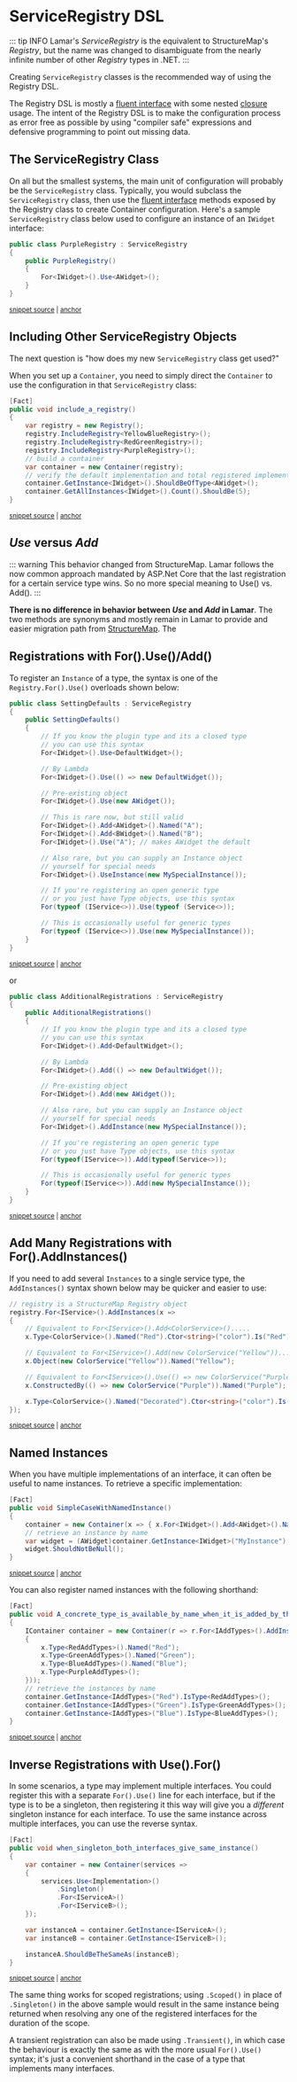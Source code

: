 # ServiceRegistry DSL

::: tip INFO
Lamar's *ServiceRegistry* is the equivalent to StructureMap's *Registry*, but the name was changed
to disambiguate from the nearly infinite number of other *Registry* types in .NET.
:::

Creating `ServiceRegistry` classes is the recommended way of using the Registry DSL.

The Registry DSL is mostly a [fluent interface][1] with some nested [closure][2] usage. The intent of the Registry DSL is to make the configuration process as error free as possible by using "compiler safe" expressions and defensive programming to point out missing data.

## The ServiceRegistry Class

On all but the smallest systems, the main unit of configuration will probably be the `ServiceRegistry` class.  Typically, you would subclass the `ServiceRegistry` class, then use the [fluent interface](https://en.wikipedia.org/wiki/Fluent_interface) methods exposed by the Registry class to create Container configuration. Here's a sample `ServiceRegistry` class below used to configure an instance of an `IWidget` interface:

<!-- snippet: sample_simple-registry -->
<a id='snippet-sample_simple-registry'></a>
```cs
public class PurpleRegistry : ServiceRegistry
{
    public PurpleRegistry()
    {
        For<IWidget>().Use<AWidget>();
    }
}
```
<sup><a href='https://github.com/JasperFx/lamar/blob/master/src/StructureMap.Testing/Configuration/DSL/RegistryTester.cs#L35-L44' title='Snippet source file'>snippet source</a> | <a href='#snippet-sample_simple-registry' title='Start of snippet'>anchor</a></sup>
<!-- endSnippet -->

## Including Other ServiceRegistry Objects

The next question is "how does my new `ServiceRegistry` class get used?"

When you set up a `Container`, you need to simply direct the `Container` to use the configuration in that `ServiceRegistry` class:

<!-- snippet: sample_including-registries -->
<a id='snippet-sample_including-registries'></a>
```cs
[Fact]
public void include_a_registry()
{
    var registry = new Registry();
    registry.IncludeRegistry<YellowBlueRegistry>();
    registry.IncludeRegistry<RedGreenRegistry>();
    registry.IncludeRegistry<PurpleRegistry>();
    // build a container
    var container = new Container(registry);
    // verify the default implementation and total registered implementations
    container.GetInstance<IWidget>().ShouldBeOfType<AWidget>();
    container.GetAllInstances<IWidget>().Count().ShouldBe(5);
}
```
<sup><a href='https://github.com/JasperFx/lamar/blob/master/src/StructureMap.Testing/Configuration/DSL/RegistryTester.cs#L101-L116' title='Snippet source file'>snippet source</a> | <a href='#snippet-sample_including-registries' title='Start of snippet'>anchor</a></sup>
<!-- endSnippet -->

## _Use_ versus _Add_

::: warning
This behavior changed from StructureMap. Lamar follows the now common approach mandated by ASP.Net Core that the last registration
for a certain service type wins. So no more special meaning to Use() vs. Add().
:::

**There is no difference in behavior between *Use* and *Add* in Lamar**. The two methods are synonyms and
mostly remain in Lamar to provide and easier migration path from [StructureMap](https://structuremap.github.io). The

## Registrations with For().Use()/Add()

To register an `Instance` of a type, the syntax is one of the `Registry.For().Use()` overloads shown below:

<!-- snippet: sample_SettingDefaults -->
<a id='snippet-sample_settingdefaults'></a>
```cs
public class SettingDefaults : ServiceRegistry
{
    public SettingDefaults()
    {
        // If you know the plugin type and its a closed type
        // you can use this syntax
        For<IWidget>().Use<DefaultWidget>();

        // By Lambda
        For<IWidget>().Use(() => new DefaultWidget());

        // Pre-existing object
        For<IWidget>().Use(new AWidget());

        // This is rare now, but still valid
        For<IWidget>().Add<AWidget>().Named("A");
        For<IWidget>().Add<BWidget>().Named("B");
        For<IWidget>().Use("A"); // makes AWidget the default

        // Also rare, but you can supply an Instance object
        // yourself for special needs
        For<IWidget>().UseInstance(new MySpecialInstance());

        // If you're registering an open generic type
        // or you just have Type objects, use this syntax
        For(typeof (IService<>)).Use(typeof (Service<>));

        // This is occasionally useful for generic types
        For(typeof (IService<>)).Use(new MySpecialInstance());
    }
}
```
<sup><a href='https://github.com/JasperFx/lamar/blob/master/src/StructureMap.Testing/Acceptance/basic_registrations.cs#L22-L54' title='Snippet source file'>snippet source</a> | <a href='#snippet-sample_settingdefaults' title='Start of snippet'>anchor</a></sup>
<!-- endSnippet -->

or

<!-- snippet: sample_AdditionalRegistrations -->
<a id='snippet-sample_additionalregistrations'></a>
```cs
public class AdditionalRegistrations : ServiceRegistry
{
    public AdditionalRegistrations()
    {
        // If you know the plugin type and its a closed type
        // you can use this syntax
        For<IWidget>().Add<DefaultWidget>();

        // By Lambda
        For<IWidget>().Add(() => new DefaultWidget());

        // Pre-existing object
        For<IWidget>().Add(new AWidget());

        // Also rare, but you can supply an Instance object
        // yourself for special needs
        For<IWidget>().AddInstance(new MySpecialInstance());

        // If you're registering an open generic type
        // or you just have Type objects, use this syntax
        For(typeof(IService<>)).Add(typeof(Service<>));

        // This is occasionally useful for generic types
        For(typeof(IService<>)).Add(new MySpecialInstance());
    }
}
```
<sup><a href='https://github.com/JasperFx/lamar/blob/master/src/StructureMap.Testing/Acceptance/basic_registrations.cs#L55-L82' title='Snippet source file'>snippet source</a> | <a href='#snippet-sample_additionalregistrations' title='Start of snippet'>anchor</a></sup>
<!-- endSnippet -->

## Add Many Registrations with For().AddInstances()

If you need to add several `Instances` to a single service type, the `AddInstances()` syntax
shown below may be quicker and easier to use:

<!-- snippet: sample_Using-AddInstances -->
<a id='snippet-sample_using-addinstances'></a>
```cs
// registry is a StructureMap Registry object
registry.For<IService>().AddInstances(x =>
{
    // Equivalent to For<IService>().Add<ColorService>().....
    x.Type<ColorService>().Named("Red").Ctor<string>("color").Is("Red");

    // Equivalent to For<IService>().Add(new ColorService("Yellow"))......
    x.Object(new ColorService("Yellow")).Named("Yellow");

    // Equivalent to For<IService>().Use(() => new ColorService("Purple"))....
    x.ConstructedBy(() => new ColorService("Purple")).Named("Purple");

    x.Type<ColorService>().Named("Decorated").Ctor<string>("color").Is("Orange");
});
```
<sup><a href='https://github.com/JasperFx/lamar/blob/master/src/StructureMap.Testing/Configuration/DSL/InterceptAllInstancesOfPluginTypeTester.cs#L31-L48' title='Snippet source file'>snippet source</a> | <a href='#snippet-sample_using-addinstances' title='Start of snippet'>anchor</a></sup>
<!-- endSnippet -->

## Named Instances

When you have multiple implementations of an interface, it can often be useful to
name instances. To retrieve a specific implementation:

<!-- snippet: sample_named-instance -->
<a id='snippet-sample_named-instance'></a>
```cs
[Fact]
public void SimpleCaseWithNamedInstance()
{
    container = new Container(x => { x.For<IWidget>().Add<AWidget>().Named("MyInstance"); });
    // retrieve an instance by name
    var widget = (AWidget)container.GetInstance<IWidget>("MyInstance");
    widget.ShouldNotBeNull();
}
```
<sup><a href='https://github.com/JasperFx/lamar/blob/master/src/StructureMap.Testing/Configuration/DSL/AddInstanceTester.cs#L63-L73' title='Snippet source file'>snippet source</a> | <a href='#snippet-sample_named-instance' title='Start of snippet'>anchor</a></sup>
<!-- endSnippet -->

You can also register named instances with the following shorthand:

<!-- snippet: sample_named-instances-shorthand -->
<a id='snippet-sample_named-instances-shorthand'></a>
```cs
[Fact]
public void A_concrete_type_is_available_by_name_when_it_is_added_by_the_shorthand_mechanism()
{
    IContainer container = new Container(r => r.For<IAddTypes>().AddInstances(x =>
    {
        x.Type<RedAddTypes>().Named("Red");
        x.Type<GreenAddTypes>().Named("Green");
        x.Type<BlueAddTypes>().Named("Blue");
        x.Type<PurpleAddTypes>();
    }));
    // retrieve the instances by name
    container.GetInstance<IAddTypes>("Red").IsType<RedAddTypes>();
    container.GetInstance<IAddTypes>("Green").IsType<GreenAddTypes>();
    container.GetInstance<IAddTypes>("Blue").IsType<BlueAddTypes>();
}
```
<sup><a href='https://github.com/JasperFx/lamar/blob/master/src/StructureMap.Testing/Configuration/DSL/AddTypesTester.cs#L29-L46' title='Snippet source file'>snippet source</a> | <a href='#snippet-sample_named-instances-shorthand' title='Start of snippet'>anchor</a></sup>
<!-- endSnippet -->

## Inverse Registrations with Use().For()

In some scenarios, a type may implement multiple interfaces.
You could register this with a separate `For().Use()` line for each interface, but if the type is to be a singleton, then registering it this way will give you a *different* singleton instance for each interface. To use the same instance across multiple interfaces, you can use the reverse syntax.

<!-- snippet: sample_inverse-registration -->
<a id='snippet-sample_inverse-registration'></a>
```cs
[Fact]
public void when_singleton_both_interfaces_give_same_instance()
{
    var container = new Container(services =>
    {
        services.Use<Implementation>()
            .Singleton()
            .For<IServiceA>()
            .For<IServiceB>();
    });

    var instanceA = container.GetInstance<IServiceA>();
    var instanceB = container.GetInstance<IServiceB>();

    instanceA.ShouldBeTheSameAs(instanceB);
}
```
<sup><a href='https://github.com/JasperFx/lamar/blob/master/src/Lamar.Testing/IoC/one_instance_across_multiple_interfaces.cs#L7-L25' title='Snippet source file'>snippet source</a> | <a href='#snippet-sample_inverse-registration' title='Start of snippet'>anchor</a></sup>
<!-- endSnippet -->

The same thing works for scoped registrations; using `.Scoped()` in place of `.Singleton()` in the above sample would result in the same instance being returned when resolving any one of the registered interfaces for the duration of the scope.

A transient registration can also be made using `.Transient()`, in which case the behaviour is exactly the same as with the more usual `For().Use()` syntax; it's just a convenient shorthand in the case of a type that implements many interfaces.

[1]: http://martinfowler.com/bliki/FluentInterface.html
[2]: http://en.wikipedia.org/wiki/Closure_%28computer_programming%29
